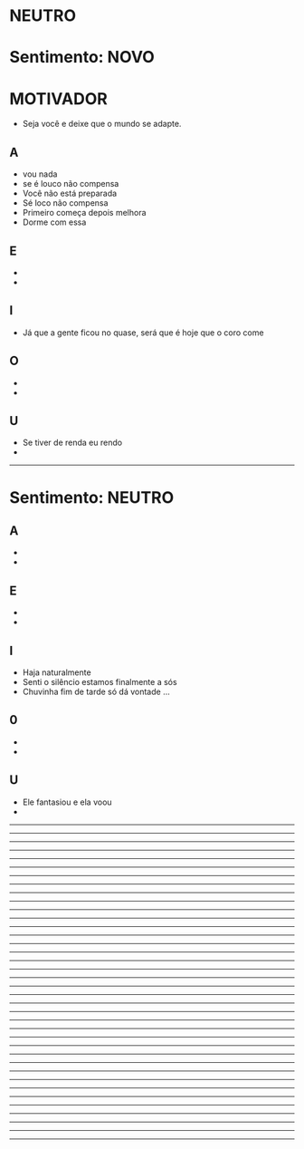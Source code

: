 # NEUTRO

# Sentimento: NOVO

# MOTIVADOR
* Seja você e deixe que o mundo se adapte.

## A
* vou nada
* se é louco não compensa
* Você não está preparada
* Sé loco não compensa
* Primeiro começa depois melhora
* Dorme com essa


## E
*
*

## I
* Já que a gente ficou no quase, será que é hoje 
que o coro come

## O
*
*

## U
* Se tiver de renda eu rendo
*

---

# Sentimento: NEUTRO

## A
*
*

## E
*
*

## I
* Haja naturalmente
* Senti o silêncio estamos finalmente a sós 
* Chuvinha fim de tarde só dá vontade ...

## 0
*
*

## U
* Ele fantasiou e ela voou 
*

---


---

---


---

---


---

---


---

---


---

---


---

---


---

---


---

---


---

---


---

---


---

---


---

---


---

---


---

---


---

---


---

---


---

---


---

---


---